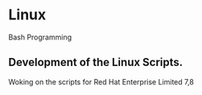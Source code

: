 # Linux
Bash Programming


## Development of the Linux Scripts.


Woking on the scripts for Red Hat Enterprise Limited 7,8

